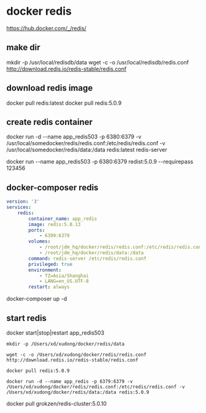 docker redis
============



<!-- linux 安装 -->
https://hub.docker.com/_/redis/

## make dir
mkdir -p /usr/local/redisdb/data
wget -c -o /usr/local/redisdb/redis.conf http://download.redis.io/redis-stable/redis.conf

## download redis image
docker pull redis:latest
docker pull redis:5.0.9

## create redis container
docker run -d --name app_redis503 -p 6380:6379 -v /usr/local/somedocker/redis/redis.conf:/etc/redis/redis.conf -v /usr/local/somedocker/redis/data:/data redis:latest redis-server

docker run --name app_redis503 -p 6380:6379 redist:5.0.9 --requirepass 123456

## docker-composer redis
```yaml
version: '3'
services:
    redis:
		container_name: app_redis
		image: redis:5.0.13
		ports:
			- 6399:6379
		volumes:
			- /root/jdm_hq/docker/redis/redis.conf:/etc/redis/redis.conf
			- /root/jdm_hq/docker/redis/data:/data
		command: redis-server /etc/redis/redis.conf
		privileged: true
		environment:
			- TZ=Asia/Shanghai
			- LANG=en_US.UTF-8
		restart: always
```

docker-composer up -d



## start redis
docker start|stop|restart app_redis503


<!-- mac 安装 -->
```
mkdir -p /Users/xd/xudong/docker/redis/data

wget -c -o /Users/xd/xudong/docker/redis/redis.conf http://download.redis.io/redis-stable/redis.conf

docker pull redis:5.0.9

docker run -d --name app_redis -p 6379:6379 -v /Users/xd/xudong/docker/redis/redis.conf:/etc/redis/redis.conf -v /Users/xd/xudong/docker/redis/data:/data redis:5.0.9

```

<!-- redis集群 -->
docker pull grokzen/redis-cluster:5.0.10